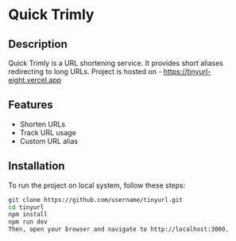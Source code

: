 # Quick Trimly

## Description

Quick Trimly is a URL shortening service. It provides short aliases redirecting to long URLs.
Project is hosted on - https://tinyurl-eight.vercel.app

## Features

- Shorten URLs
- Track URL usage
- Custom URL alias

## Installation

To run the project on local system, follow these steps:

```bash
git clone https://github.com/username/tinyurl.git
cd tinyurl
npm install
npm run dev
Then, open your browser and navigate to http://localhost:3000.
